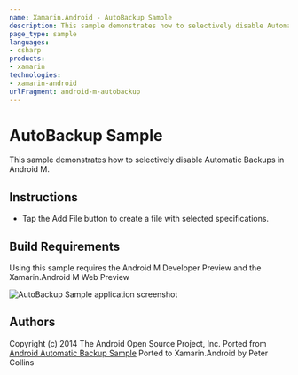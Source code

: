 ```yaml
---
name: Xamarin.Android - AutoBackup Sample
description: This sample demonstrates how to selectively disable Automatic Backups in Android M. Instructions Tap the Add File button to create a file with...
page_type: sample
languages:
- csharp
products:
- xamarin
technologies:
- xamarin-android
urlFragment: android-m-autobackup
---
```

# AutoBackup Sample

This sample demonstrates how to selectively disable Automatic Backups in Android M.

## Instructions

* Tap the Add File button to create a file with selected specifications.

## Build Requirements
Using this sample requires the Android M Developer Preview and the Xamarin.Android M Web Preview

![AutoBackup Sample application screenshot](Screenshots/add-file.png "AutoBackup Sample application screenshot")

## Authors
Copyright (c) 2014 The Android Open Source Project, Inc.
Ported from [Android Automatic Backup Sample](https://github.com/googlesamples/android-AutoBackupForApps)
Ported to Xamarin.Android by Peter Collins